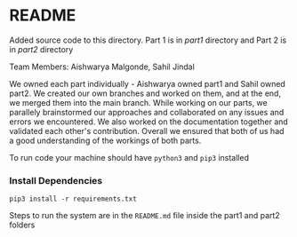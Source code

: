 # README

Added source code to this directory. Part 1 is in *part1* directory and Part 2 is in *part2* directory

Team Members: Aishwarya Malgonde, Sahil Jindal

We owned each part individually - Aishwarya owned part1 and Sahil owned part2. We created our own branches and worked on them, and at the end, we merged them into the main branch. While working on our parts, we parallely brainstormed our approaches and collaborated on any issues and errors we encountered. We also worked on the documentation together and validated each other's contribution. Overall we ensured that both of us had a good understanding of the workings of both parts.

To run code your machine should have `python3` and `pip3` installed

### Install Dependencies

```
pip3 install -r requirements.txt
```

Steps to run the system are in the `README.md` file inside the part1 and part2 folders